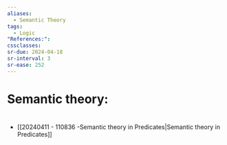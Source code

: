 ```yaml
---
aliases:
  - Semantic Theory
tags:
  - Logic
"References:": 
cssclasses: 
sr-due: 2024-04-18
sr-interval: 3
sr-ease: 252
---
```

# Semantic theory: 
#
+ [[20240411 - 110836 -Semantic theory in Predicates|Semantic theory in Predicates]] 
